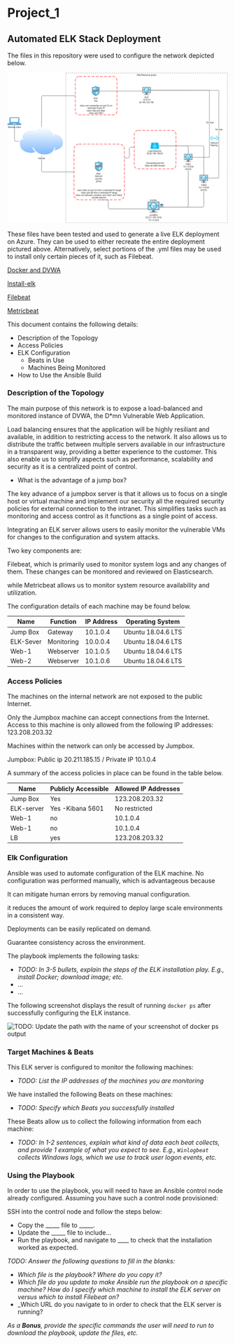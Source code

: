 # Project_1

## Automated ELK Stack Deployment

The files in this repository were used to configure the network depicted below.

<img src="https://github.com/fehanor/Project_1/blob/main/Diagrams/Cloud%20Net.drawio.png">

These files have been tested and used to generate a live ELK deployment on Azure. They can be used to either recreate the entire deployment pictured above. Alternatively, select portions of the .yml files may be used to install only certain pieces of it, such as Filebeat.

[Docker and DVWA](https://github.com/fehanor/Project_1/blob/main/Ansible/Pentest.yml)

[Install-elk](https://github.com/fehanor/Project_1/blob/main/Ansible/install-elk.yml)

[Filebeat](https://github.com/fehanor/Project_1/blob/main/Ansible/filebeat-playbook.yml)

[Metricbeat](https://github.com/fehanor/Project_1/blob/main/Ansible/metricbeat-config.yml)


This document contains the following details:
- Description of the Topology
- Access Policies
- ELK Configuration
  - Beats in Use
  - Machines Being Monitored
- How to Use the Ansible Build


### Description of the Topology

The main purpose of this network is to expose a load-balanced and monitored instance of DVWA, the D*mn Vulnerable Web Application.

Load balancing ensures that the application will be highly resiliant and available, in addition to restricting access to the network. It also allows us to distribute the traffic between multiple servers available in our infrastructure in a transparent way, providing a better experience to the customer. This also enable us to simplify aspects such as performance, scalability and security as it is a centralized point of control. 

- What is the advantage of a jump box?

The key advance of a jumpbox server is that it allows us to focus on a single host or virtual machine and implement our security all the required security policies for external connection to the intranet. This simplifies tasks such as monitoring and access control as it functions as a single point of access. 

Integrating an ELK server allows users to easily monitor the vulnerable VMs for changes to the configuration and system attacks.

Two key components are: 

Filebeat, which is primarily used to monitor system logs and any changes of them. These changes can be monitored and reviewed on Elasticsearch.

while Metricbeat allows us to monitor system resource availability and utilization.  

The configuration details of each machine may be found below.

| Name     | Function | IP Address | Operating System |
|----------|----------|------------|------------------|
| Jump Box | Gateway  | 10.1.0.4   | Ubuntu 18.04.6 LTS            |
| ELK-Sever     | Monitoring         | 10.0.0.4           | Ubuntu 18.04.6 LTS                |
| Web-1     | Webserver         | 10.1.0.5           | Ubuntu 18.04.6 LTS                |
| Web-2    | Webserver         | 10.1.0.6           | Ubuntu 18.04.6 LTS                 |

### Access Policies

The machines on the internal network are not exposed to the public Internet. 

Only the Jumpbox machine can accept connections from the Internet. Access to this machine is only allowed from the following IP addresses: 123.208.203.32

Machines within the network can only be accessed by Jumpbox.

Jumpbox: Public ip 20.211.185.15 / Private IP 10.1.0.4

A summary of the access policies in place can be found in the table below.

| Name     | Publicly Accessible | Allowed IP Addresses |
|----------|---------------------|----------------------|
| Jump Box | Yes                 | 123.208.203.32    |
| ELK-server | Yes -Kibana 5601  | No restricted |
| Web-1         | no             |  10.1.0.4      |
| Web-1         | no             |  10.1.0.4      |
| LB         | yes             |  123.208.203.32      |


### Elk Configuration

Ansible was used to automate configuration of the ELK machine. No configuration was performed manually, which is advantageous because

It can mitigate human errors by removing manual configuration. 

it reduces the amount of work required to deploy large scale environments in a consistent way.

Deployments can be easily replicated on demand.

Guarantee consistency across the environment. 

The playbook implements the following tasks:
- _TODO: In 3-5 bullets, explain the steps of the ELK installation play. E.g., install Docker; download image; etc._
- ...
- ...

The following screenshot displays the result of running `docker ps` after successfully configuring the ELK instance.

![TODO: Update the path with the name of your screenshot of docker ps output](Images/docker_ps_output.png)

### Target Machines & Beats
This ELK server is configured to monitor the following machines:
- _TODO: List the IP addresses of the machines you are monitoring_

We have installed the following Beats on these machines:
- _TODO: Specify which Beats you successfully installed_

These Beats allow us to collect the following information from each machine:
- _TODO: In 1-2 sentences, explain what kind of data each beat collects, and provide 1 example of what you expect to see. E.g., `Winlogbeat` collects Windows logs, which we use to track user logon events, etc._

### Using the Playbook
In order to use the playbook, you will need to have an Ansible control node already configured. Assuming you have such a control node provisioned: 

SSH into the control node and follow the steps below:
- Copy the _____ file to _____.
- Update the _____ file to include...
- Run the playbook, and navigate to ____ to check that the installation worked as expected.

_TODO: Answer the following questions to fill in the blanks:_
- _Which file is the playbook? Where do you copy it?_
- _Which file do you update to make Ansible run the playbook on a specific machine? How do I specify which machine to install the ELK server on versus which to install Filebeat on?_
- _Which URL do you navigate to in order to check that the ELK server is running?

_As a **Bonus**, provide the specific commands the user will need to run to download the playbook, update the files, etc._

